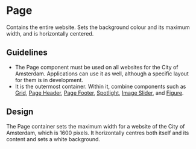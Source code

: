 <!-- @license CC0-1.0 -->

# Page

Contains the entire website.
Sets the background colour and its maximum width, and is horizontally centered.

## Guidelines

- The Page component must be used on all websites for the City of Amsterdam.
  Applications can use it as well, although a specific layout for them is in development.
- It is the outermost container. Within it, combine components such as
  [Grid](https://designsystem.amsterdam/?path=/docs/components-layout-grid--docs),
  [Page Header](https://designsystem.amsterdam/?path=/docs/components-containers-page-header--docs),
  [Page Footer](https://designsystem.amsterdam/?path=/docs/components-containers-page-footer--docs),
  [Spotlight](https://designsystem.amsterdam/?path=/docs/components-containers-spotlight--docs),
  [Image Slider](https://designsystem.amsterdam/?path=/docs/components-media-image-slider--docs),
  and [Figure](https://designsystem.amsterdam/?path=/docs/components-media-figure--docs).

## Design

The Page container sets the maximum width for a website of the City of Amsterdam, which is 1600 pixels.
It horizontally centres both itself and its content and sets a white background.
